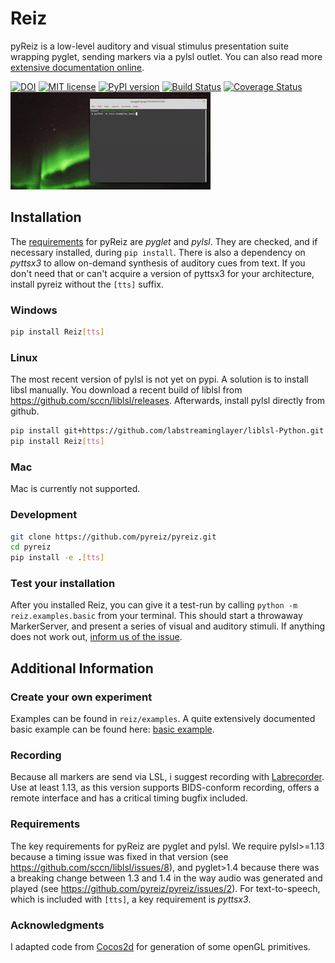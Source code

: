 # Reiz

pyReiz is a low-level auditory and visual stimulus presentation suite wrapping pyglet, sending markers via a pylsl outlet. You can also read more [extensive documentation online](https://reiz.agricolab.de/index.html).

[![DOI](https://zenodo.org/badge/181853750.svg)](https://doi.org/10.5281/zenodo.3551933) [![MIT license](https://img.shields.io/badge/License-MIT-blue.svg)](https://en.wikipedia.org/wiki/MIT_License) [![PyPI version](https://badge.fury.io/py/Reiz.svg)](https://badge.fury.io/py/Reiz) [![Build Status](https://travis-ci.com/pyreiz/pyreiz.svg?branch=master)](https://travis-ci.com/pyreiz/pyreiz) [![Coverage Status](https://coveralls.io/repos/github/pyreiz/pyreiz/badge.svg?branch=master)](https://coveralls.io/github/pyreiz/pyreiz?branch=master) ![](basic-example.gif)

## Installation

The [requirements](#requirements) for pyReiz are _pyglet_ and _pylsl_. They are checked, and if necessary installed, during `pip install`. There is also a dependency on _pyttsx3_ to allow on-demand synthesis of auditory cues from text. If you don't need that or can't acquire a version of pyttsx3 for your architecture, install pyreiz without the `[tts]` suffix.

### Windows

```bash
pip install Reiz[tts]
```

### Linux

The most recent version of pylsl is not yet on pypi. A solution is to install libsl manually. You download a recent build of liblsl from <https://github.com/sccn/liblsl/releases>. Afterwards, install pylsl directly from github.

```bash
pip install git+https://github.com/labstreaminglayer/liblsl-Python.git
pip install Reiz[tts]
```

### Mac

Mac is currently not supported.

### Development

```bash
git clone https://github.com/pyreiz/pyreiz.git
cd pyreiz
pip install -e .[tts]
```

### Test your installation

After you installed Reiz, you can give it a test-run by calling `python -m reiz.examples.basic` from your terminal. This should start a throwaway MarkerServer, and present a series of visual and auditory stimuli. If anything does not work out, [inform us of the issue](https://github.com/pyreiz/pyreiz/issues).

## Additional Information

### Create your own experiment

Examples can be found in `reiz/examples`. A quite extensively documented basic example can be found here: [basic example](/reiz/examples/basic.py).

### Recording

Because all markers are send via LSL, i suggest recording with [Labrecorder](https://github.com/labstreaminglayer/App-LabRecorder/releases). Use at least 1.13, as this version supports BIDS-conform recording, offers a remote interface and has a critical timing bugfix included.

### Requirements

The key requirements for pyReiz are pyglet and pylsl. We require pylsl>=1.13 because a timing issue was fixed in that version (see <https://github.com/sccn/liblsl/issues/8>), and pyglet>1.4 because there was a breaking change between 1.3 and 1.4 in the way audio was generated and played (see <https://github.com/pyreiz/pyreiz/issues/2>). For text-to-speech, which is included with `[tts]`, a key requirement is _pyttsx3_.

### Acknowledgments

I adapted code from [Cocos2d](https://github.com/los-cocos/cocos) for generation of some openGL primitives.
